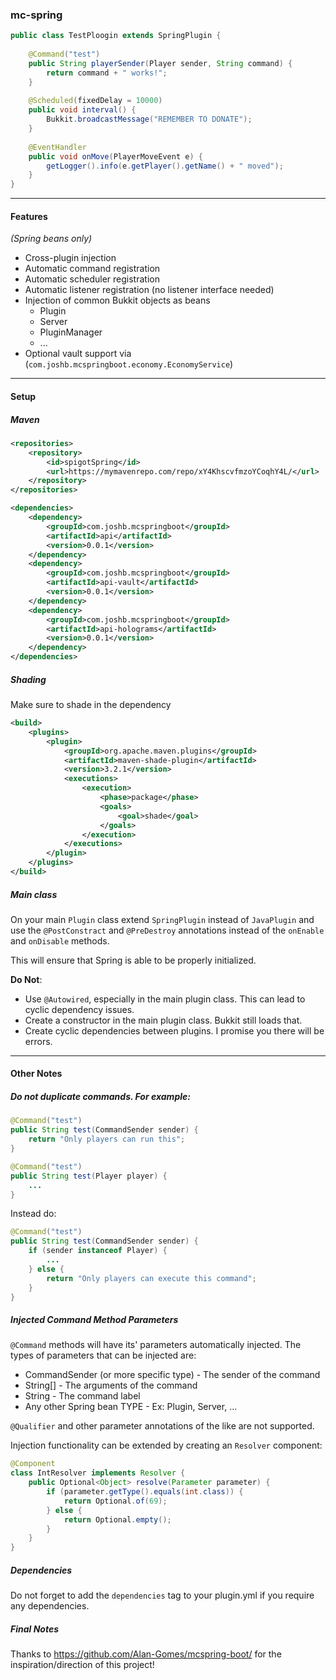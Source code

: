### mc-spring
```java
public class TestPloogin extends SpringPlugin {
    
    @Command("test")
    public String playerSender(Player sender, String command) {
        return command + " works!";
    }
    
    @Scheduled(fixedDelay = 10000)
    public void interval() {
        Bukkit.broadcastMessage("REMEMBER TO DONATE");
    }
    
    @EventHandler
    public void onMove(PlayerMoveEvent e) {
        getLogger().info(e.getPlayer().getName() + " moved");
    }
}
```

---

#### Features
_(Spring beans only)_

* Cross-plugin injection
* Automatic command registration
* Automatic scheduler registration
* Automatic listener registration (no listener interface needed)
* Injection of common Bukkit objects as beans
  * Plugin
  * Server
  * PluginManager
  * ...
* Optional vault support via (`com.joshb.mcspringboot.economy.EconomyService`)

---
#### Setup

##### Maven

```xml
<repositories>
    <repository>
        <id>spigotSpring</id>
        <url>https://mymavenrepo.com/repo/xY4KhscvfmzoYCoqhY4L/</url>
    </repository>
</repositories>

<dependencies>
    <dependency>
        <groupId>com.joshb.mcspringboot</groupId>
        <artifactId>api</artifactId>
        <version>0.0.1</version>
    </dependency>
    <dependency>
        <groupId>com.joshb.mcspringboot</groupId>
        <artifactId>api-vault</artifactId>
        <version>0.0.1</version>
    </dependency>
    <dependency>
        <groupId>com.joshb.mcspringboot</groupId>
        <artifactId>api-holograms</artifactId>
        <version>0.0.1</version>
    </dependency>
</dependencies>
```

##### Shading
Make sure to shade in the dependency
```xml
<build>
    <plugins>
        <plugin>
            <groupId>org.apache.maven.plugins</groupId>
            <artifactId>maven-shade-plugin</artifactId>
            <version>3.2.1</version>
            <executions>
                <execution>
                    <phase>package</phase>
                    <goals>
                        <goal>shade</goal>
                    </goals>
                </execution>
            </executions>
        </plugin>
    </plugins>
</build>
```

##### Main class
On your main `Plugin` class extend `SpringPlugin` instead of `JavaPlugin` 
and use the `@PostConstract` and `@PreDestroy` annotations instead of 
the `onEnable` and `onDisable` methods.

This will ensure that Spring is able to be properly initialized.

**Do Not**: 
* Use `@Autowired`, especially in the main plugin class. This can lead to 
cyclic dependency issues.
* Create a constructor in the main plugin class. Bukkit still loads that.
* Create cyclic dependencies between plugins. I promise you there will be errors.

--- 

#### Other Notes

##### Do not duplicate commands. For example:
```java
@Command("test")
public String test(CommandSender sender) {
    return "Only players can run this";
}

@Command("test")
public String test(Player player) {
    ...
}
```

Instead do:

```java
@Command("test")
public String test(CommandSender sender) {
    if (sender instanceof Player) {
        ...
    } else {
        return "Only players can execute this command";
    }
}
```

##### Injected Command Method Parameters
`@Command` methods will have its' parameters automatically injected.
The types of parameters that can be injected are:
* CommandSender (or more specific type) - The sender of the command
* String[] - The arguments of the command
* String -  The command label
* Any other Spring bean TYPE - Ex: Plugin, Server, ...

`@Qualifier` and other parameter annotations of the like are not supported.

Injection functionality can be extended by creating an `Resolver` component:

```java
@Component
class IntResolver implements Resolver {
    public Optional<Object> resolve(Parameter parameter) {
        if (parameter.getType().equals(int.class)) {
            return Optional.of(69);
        } else {
            return Optional.empty();
        }
    }
}
```

##### Dependencies
Do not forget to add the `dependencies` tag to your plugin.yml if you require any dependencies.

##### Final Notes
Thanks to https://github.com/Alan-Gomes/mcspring-boot/ for the inspiration/direction of this 
project!
